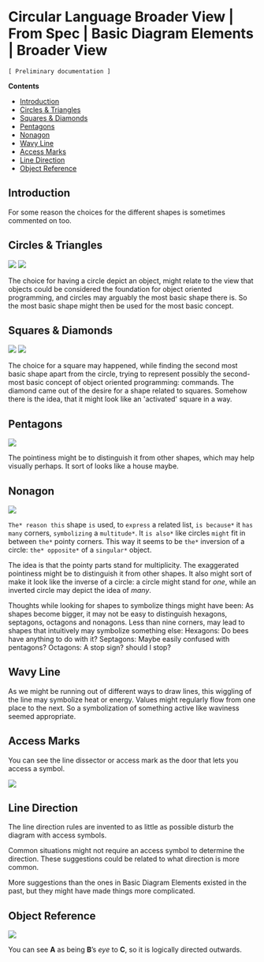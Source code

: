﻿Circular Language Broader View | From Spec | Basic Diagram Elements | Broader View
==================================================================================

`[ Preliminary documentation ]`

__Contents__

- [Introduction](#introduction)
- [Circles & Triangles](#circles--triangles)
- [Squares & Diamonds](#squares--diamonds)
- [Pentagons](#pentagons)
- [Nonagon](#nonagon)
- [Wavy Line](#wavy-line)
- [Access Marks](#access-marks)
- [Line Direction](#line-direction)
- [Object Reference](#object-reference)

## Introduction

For some reason the choices for the different shapes is sometimes commented on too.

## Circles & Triangles

![](images/2.%20Basic%20Diagram%20Elements%20Broader%20View.001.png) ![](images/2.%20Basic%20Diagram%20Elements%20Broader%20View.002.png)

The choice for having a circle depict an object, might relate to the view that objects could be considered the foundation for object oriented programming, and circles may arguably the most basic shape there is. So the most basic shape might then be used for the most basic concept.

## Squares & Diamonds

![](images/2.%20Basic%20Diagram%20Elements%20Broader%20View.003.png) ![](images/2.%20Basic%20Diagram%20Elements%20Broader%20View.004.png)

The choice for a square may happened, while finding the second most basic shape apart from the circle, trying to represent possibly the second-most basic concept of object oriented programming: commands. The diamond came out of the desire for a shape related to squares. Somehow there is the idea, that it might look like an 'activated' square in a way.

## Pentagons

![](images/2.%20Basic%20Diagram%20Elements%20Broader%20View.005.png)

The pointiness might be to distinguish it from other shapes, which may help visually perhaps. It sort of looks like a house maybe.

## Nonagon

![](images/2.%20Basic%20Diagram%20Elements%20Broader%20View.006.png)

`The* reason this` shape `is` used, to `express` a related list, `is because*` it `has many` corners, `symbolizing` a `multitude*`. It `is also*` like circles `might` fit in between `the*` pointy corners. This way it seems to be `the*` inversion of a circle: `the* opposite*` of a `singular*` object.

The idea is that the pointy parts stand for multiplicity. The exaggerated pointiness might be to distinguish it from other shapes. It also might sort of make it look like the inverse of a circle: a circle might stand for *one*, while an inverted circle may depict the idea of *many*.

Thoughts while looking for shapes to symbolize things might have been: As shapes become bigger, it may not be easy to distinguish hexagons, septagons, octagons and nonagons. Less than nine corners, may lead to shapes that intuitively may symbolize something else: Hexagons: Do bees have anything to do with it? Septagons: Maybe easily confused with pentagons? Octagons: A stop sign? should I stop?

## Wavy Line

As we might be running out of different ways to draw lines, this wiggling of the line may symbolize heat or energy. Values might regularly flow from one place to the next. So a symbolization of something active like waviness seemed appropriate.

## Access Marks

You can see the line dissector or access mark as the door that lets you access a symbol.

![](images/2.%20Basic%20Diagram%20Elements%20Broader%20View.007.png)

## Line Direction

The line direction rules are invented to as little as possible disturb the diagram with access symbols.

Common situations might not require an access symbol to determine the direction. These suggestions could be related to what direction is more common.

More suggestions than the ones in Basic Diagram Elements existed in the past, but they might have made things more complicated.

## Object Reference

![](images/2.%20Basic%20Diagram%20Elements%20Broader%20View.008.png)

You can see __A__ as being __B__’s *eye* to __C__, so it is logically directed outwards.